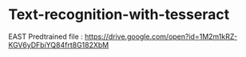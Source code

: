 # Text-recognition-with-tesseract

EAST Predtrained file : https://drive.google.com/open?id=1M2m1kRZ-KGV6yDFbiYQ84frt8G182XbM
